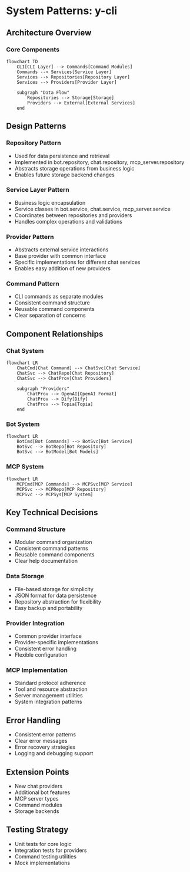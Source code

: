 # System Patterns: y-cli

## Architecture Overview

### Core Components
```mermaid
flowchart TD
    CLI[CLI Layer] --> Commands[Command Modules]
    Commands --> Services[Service Layer]
    Services --> Repositories[Repository Layer]
    Services --> Providers[Provider Layer]
    
    subgraph "Data Flow"
        Repositories --> Storage[Storage]
        Providers --> External[External Services]
    end
```

## Design Patterns

### Repository Pattern
- Used for data persistence and retrieval
- Implemented in bot.repository, chat.repository, mcp_server.repository
- Abstracts storage operations from business logic
- Enables future storage backend changes

### Service Layer Pattern
- Business logic encapsulation
- Service classes in bot.service, chat.service, mcp_server.service
- Coordinates between repositories and providers
- Handles complex operations and validations

### Provider Pattern
- Abstracts external service interactions
- Base provider with common interface
- Specific implementations for different chat services
- Enables easy addition of new providers

### Command Pattern
- CLI commands as separate modules
- Consistent command structure
- Reusable command components
- Clear separation of concerns

## Component Relationships

### Chat System
```mermaid
flowchart LR
    ChatCmd[Chat Command] --> ChatSvc[Chat Service]
    ChatSvc --> ChatRepo[Chat Repository]
    ChatSvc --> ChatProv[Chat Providers]
    
    subgraph "Providers"
        ChatProv --> OpenAI[OpenAI Format]
        ChatProv --> Dify[Dify]
        ChatProv --> Topia[Topia]
    end
```

### Bot System
```mermaid
flowchart LR
    BotCmd[Bot Commands] --> BotSvc[Bot Service]
    BotSvc --> BotRepo[Bot Repository]
    BotSvc --> BotModel[Bot Models]
```

### MCP System
```mermaid
flowchart LR
    MCPCmd[MCP Commands] --> MCPSvc[MCP Service]
    MCPSvc --> MCPRepo[MCP Repository]
    MCPSvc --> MCPSys[MCP System]
```

## Key Technical Decisions

### Command Structure
- Modular command organization
- Consistent command patterns
- Reusable command components
- Clear help documentation

### Data Storage
- File-based storage for simplicity
- JSON format for data persistence
- Repository abstraction for flexibility
- Easy backup and portability

### Provider Integration
- Common provider interface
- Provider-specific implementations
- Consistent error handling
- Flexible configuration

### MCP Implementation
- Standard protocol adherence
- Tool and resource abstraction
- Server management utilities
- System integration patterns

## Error Handling
- Consistent error patterns
- Clear error messages
- Error recovery strategies
- Logging and debugging support

## Extension Points
- New chat providers
- Additional bot features
- MCP server types
- Command modules
- Storage backends

## Testing Strategy
- Unit tests for core logic
- Integration tests for providers
- Command testing utilities
- Mock implementations

